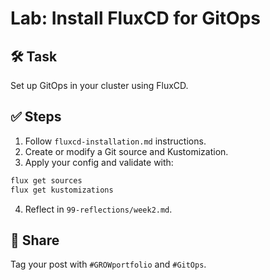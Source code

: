 # Lab: Install FluxCD for GitOps

## 🛠 Task
Set up GitOps in your cluster using FluxCD.

## ✅ Steps
1. Follow `fluxcd-installation.md` instructions.
2. Create or modify a Git source and Kustomization.
3. Apply your config and validate with:
```bash
flux get sources
flux get kustomizations
```

4. Reflect in `99-reflections/week2.md`.

## 📣 Share
Tag your post with `#GROWportfolio` and `#GitOps`.
